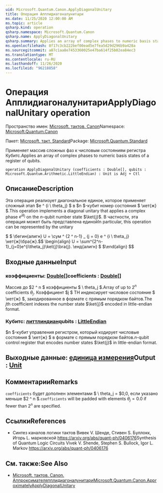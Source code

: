 ```yaml
---
uid: Microsoft.Quantum.Canon.ApplyDiagonalUnitary
title: Операция Апплидиагоналунитари
ms.date: 11/25/2020 12:00:00 AM
ms.topic: article
qsharp.kind: operation
qsharp.namespace: Microsoft.Quantum.Canon
qsharp.name: ApplyDiagonalUnitary
qsharp.summary: Applies an array of complex phases to numeric basis states of a register of qubits.
ms.openlocfilehash: 8f17c3cb222bef00ead5e7fea5d29d296b9a428a
ms.sourcegitcommit: a87c1aa8e7453360025e47ba614f25b02ea84ec3
ms.translationtype: MT
ms.contentlocale: ru-RU
ms.lasthandoff: 11/26/2020
ms.locfileid: "96218858"
---
```

# <a name="applydiagonalunitary-operation"></a><span data-ttu-id="9d3e5-102">Операция Апплидиагоналунитари</span><span class="sxs-lookup"><span data-stu-id="9d3e5-102">ApplyDiagonalUnitary operation</span></span>

<span data-ttu-id="9d3e5-103">Пространство имен: [Microsoft. тактов. Canon](xref:Microsoft.Quantum.Canon)</span><span class="sxs-lookup"><span data-stu-id="9d3e5-103">Namespace: [Microsoft.Quantum.Canon](xref:Microsoft.Quantum.Canon)</span></span>

<span data-ttu-id="9d3e5-104">Пакет: [Microsoft. такт. Standard](https://nuget.org/packages/Microsoft.Quantum.Standard)</span><span class="sxs-lookup"><span data-stu-id="9d3e5-104">Package: [Microsoft.Quantum.Standard](https://nuget.org/packages/Microsoft.Quantum.Standard)</span></span>


<span data-ttu-id="9d3e5-105">Применяет массив сложных фаз к числовым состояниям регистра Кубитс.</span><span class="sxs-lookup"><span data-stu-id="9d3e5-105">Applies an array of complex phases to numeric basis states of a register of qubits.</span></span>

```qsharp
operation ApplyDiagonalUnitary (coefficients : Double[], qubits : Microsoft.Quantum.Arithmetic.LittleEndian) : Unit is Adj + Ctl
```


## <a name="description"></a><span data-ttu-id="9d3e5-106">Описание</span><span class="sxs-lookup"><span data-stu-id="9d3e5-106">Description</span></span>

<span data-ttu-id="9d3e5-107">Эта операция реализует диагональное единое, которое применяет сложный этап $e ^ {i \ theta_j} $ в $n $-кубит номер состояния $ \кет{ж} $.</span><span class="sxs-lookup"><span data-stu-id="9d3e5-107">This operation implements a diagonal unitary that applies a complex phase $e^{i \theta_j}$ on the $n$-qubit number state $\ket{j}$.</span></span>
<span data-ttu-id="9d3e5-108">В частности, эта операция может быть представлена единой</span><span class="sxs-lookup"><span data-stu-id="9d3e5-108">In particular, this operation can be represented by the unitary</span></span>

<span data-ttu-id="9d3e5-109">$ $ \бегин{алигн} U = \сум ^ {2 ^ n-1} _ {j = 0} e ^ {i \ theta_j} \кет{ж}\бра{ж}.</span><span class="sxs-lookup"><span data-stu-id="9d3e5-109">$$ \begin{align} U = \sum^{2^n-1}_{j=0}e^{i\theta_j}\ket{j}\bra{j}.</span></span>
<span data-ttu-id="9d3e5-110">\енд{алигн} $ $</span><span class="sxs-lookup"><span data-stu-id="9d3e5-110">\end{align} $$</span></span>

## <a name="input"></a><span data-ttu-id="9d3e5-111">Входные данные</span><span class="sxs-lookup"><span data-stu-id="9d3e5-111">Input</span></span>

### <a name="coefficients--double"></a><span data-ttu-id="9d3e5-112">коэффициенты: [Double](xref:microsoft.quantum.lang-ref.double)[]</span><span class="sxs-lookup"><span data-stu-id="9d3e5-112">coefficients : [Double](xref:microsoft.quantum.lang-ref.double)[]</span></span>

<span data-ttu-id="9d3e5-113">Массив до $2 ^ n $ коэффициенты $ \ theta_j $.</span><span class="sxs-lookup"><span data-stu-id="9d3e5-113">Array of up to $2^n$ coefficients $\theta_j$.</span></span> <span data-ttu-id="9d3e5-114">Коэффициент $j $ TH индексирует числовое состояние $ \кет{ж} $, закодированное в формате с прямым порядком байтов.</span><span class="sxs-lookup"><span data-stu-id="9d3e5-114">The $j$th coefficient indexes the number state $\ket{j}$ encoded in little-endian format.</span></span>


### <a name="qubits--littleendian"></a><span data-ttu-id="9d3e5-115">Кубитс: [литтлиндиан](xref:Microsoft.Quantum.Arithmetic.LittleEndian)</span><span class="sxs-lookup"><span data-stu-id="9d3e5-115">qubits : [LittleEndian](xref:Microsoft.Quantum.Arithmetic.LittleEndian)</span></span>

<span data-ttu-id="9d3e5-116">$n $-кубит управления регистром, который кодирует числовые состояния $ \кет{ж} $ в формате с прямым порядком байтов.</span><span class="sxs-lookup"><span data-stu-id="9d3e5-116">$n$-qubit control register that encodes number states $\ket{j}$ in little-endian format.</span></span>



## <a name="output--unit"></a><span data-ttu-id="9d3e5-117">Выходные данные: [единица измерения](xref:microsoft.quantum.lang-ref.unit)</span><span class="sxs-lookup"><span data-stu-id="9d3e5-117">Output : [Unit](xref:microsoft.quantum.lang-ref.unit)</span></span>



## <a name="remarks"></a><span data-ttu-id="9d3e5-118">Комментарии</span><span class="sxs-lookup"><span data-stu-id="9d3e5-118">Remarks</span></span>

<span data-ttu-id="9d3e5-119">`coefficients` будет дополнен элементами $ \ theta_j = $0,0, если указано меньше $2 ^ n $.</span><span class="sxs-lookup"><span data-stu-id="9d3e5-119">`coefficients` will be padded with elements $\theta_j = 0.0$ if fewer than $2^n$ are specified.</span></span>

## <a name="references"></a><span data-ttu-id="9d3e5-120">Ссылки</span><span class="sxs-lookup"><span data-stu-id="9d3e5-120">References</span></span>

- <span data-ttu-id="9d3e5-121">Синтез каналов логики тактов Вивек V. Шенде, Стивен S. Буллокк, Игорь L. марковской https://arxiv.org/abs/quant-ph/0406176</span><span class="sxs-lookup"><span data-stu-id="9d3e5-121">Synthesis of Quantum Logic Circuits Vivek V. Shende, Stephen S. Bullock, Igor L. Markov https://arxiv.org/abs/quant-ph/0406176</span></span>

## <a name="see-also"></a><span data-ttu-id="9d3e5-122">См. также:</span><span class="sxs-lookup"><span data-stu-id="9d3e5-122">See Also</span></span>

- [<span data-ttu-id="9d3e5-123">Microsoft. тактов. Canon. Аппроксимателяпплидиагоналунитари</span><span class="sxs-lookup"><span data-stu-id="9d3e5-123">Microsoft.Quantum.Canon.ApproximatelyApplyDiagonalUnitary</span></span>](xref:Microsoft.Quantum.Canon.ApproximatelyApplyDiagonalUnitary)